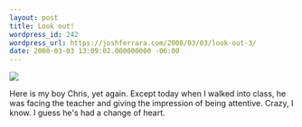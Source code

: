```yaml
---
layout: post
title: Look out!
wordpress_id: 242
wordpress_url: https://joshferrara.com/2008/03/03/look-out-3/
date: 2008-03-03 13:09:02.000000000 -06:00
---
```

<!--Mime Type of File is image/jpeg -->

<a href="https://joshferrara.com/wp-photos/20080303-130901-1.jpg"><img src="https://joshferrara.com/wp-photos/thumb.20080303-130901-1.jpg" /></a>

Here is my boy Chris, yet again. Except today when I walked into class, he was facing the teacher and giving the impression of being attentive. Crazy, I know. I guess he's had a change of heart.
